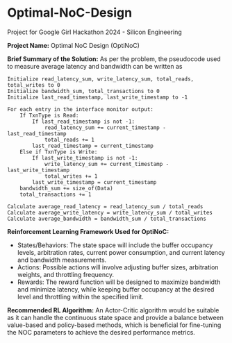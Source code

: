 # Optimal-NoC-Design
Project for Google Girl Hackathon 2024 - Silicon Engineering

**Project Name:** Optimal NoC Design (OptiNoC)

**Brief Summary of the Solution:**
As per the problem, the pseudocode used to measure average latency and bandwidth can be written as
```
Initialize read_latency_sum, write_latency_sum, total_reads, total_writes to 0
Initialize bandwidth_sum, total_transactions to 0
Initialize last_read_timestamp, last_write_timestamp to -1

For each entry in the interface monitor output:
    If TxnType is Read:
        If last_read_timestamp is not -1:
            read_latency_sum += current_timestamp - last_read_timestamp
            total_reads += 1
        last_read_timestamp = current_timestamp
    Else if TxnType is Write:
        If last_write_timestamp is not -1:
            write_latency_sum += current_timestamp - last_write_timestamp
            total_writes += 1
        last_write_timestamp = current_timestamp
    bandwidth_sum += size_of(Data)
    total_transactions += 1

Calculate average_read_latency = read_latency_sum / total_reads
Calculate average_write_latency = write_latency_sum / total_writes
Calculate average_bandwidth = bandwidth_sum / total_transactions
```

**Reinforcement Learning Framework Used for OptiNoC:**
- States/Behaviors: The state space will include the buffer occupancy levels, arbitration rates, current power consumption, and current latency and bandwidth measurements.
- Actions: Possible actions will involve adjusting buffer sizes, arbitration weights, and throttling frequency.
- Rewards: The reward function will be designed to maximize bandwidth and minimize latency, while keeping buffer occupancy at the desired level and throttling within the specified limit.

**Recommended RL Algorithm:** An Actor-Critic algorithm would be suitable as it can handle the continuous state space and provide a balance between value-based and policy-based methods, which is beneficial for fine-tuning the NOC parameters to achieve the desired performance metrics.
